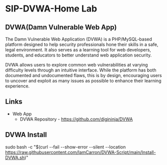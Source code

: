 # SIP-DVWA-Home Lab

## DVWA(Damn Vulnerable Web App)
The Damn Vulnerable Web Application (DVWA) is a PHP/MySQL-based platform designed to help security professionals hone their skills in a safe, legal environment. It also serves as a learning tool for web developers, students, and educators to better understand web application security.

DVWA allows users to explore common web vulnerabilities at varying difficulty levels through an intuitive interface. While the platform has both documented and undocumented flaws, this is by design, encouraging users to uncover and exploit as many issues as possible to enhance their learning experience.

## Links

- Web App
  - DVWA Repository - https://github.com/digininja/DVWA

## DVWA Install

sudo bash -c "$(curl --fail --show-error --silent --location https://raw.githubusercontent.com/IamCarron/DVWA-Script/main/Install-DVWA.sh)"
